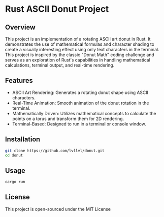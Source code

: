 # Rust ASCII Donut Project

## Overview

This project is an implementation of a rotating ASCII art donut in Rust. It demonstrates the use of mathematical formulas and character shading to create a visually interesting effect using only text characters in the terminal. This project is inspired by the classic "Donut Math" coding challenge and serves as an exploration of Rust's capabilities in handling mathematical calculations, terminal output, and real-time rendering.

## Features

- ASCII Art Rendering: Generates a rotating donut shape using ASCII characters.
- Real-Time Animation: Smooth animation of the donut rotation in the terminal.
- Mathematically Driven: Utilizes mathematical concepts to calculate the points on a torus and transform them for 2D rendering.
- Terminal-Based: Designed to run in a terminal or console window.

## Installation 

```bash
git clone https://github.com/lvllvl/donut.git
cd donut
```

## Usage 

```bash
cargo run
```

## License

This project is open-sourced under the MIT License 